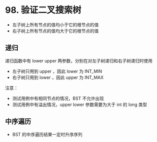 # 98. 验证二叉搜索树

-   左子树上所有节点的值均小于它的根节点的值
-   右子树上所有节点的值均大于它的根节点的值

## 递归

递归函数中有 lower upper 两参数，分别在对左子树递归和右子树递归时使用

-   左子树只用到 upper ，因此 lower 为 INT_MIN
-   右子树只用到 lower ，因此 upper 为 INT_MAX

注意：

-   测试用例中有相同节点的情况，BST 不允许出现
-   测试用例中有溢出情况，upper lower 参数需要为大于 int 的 long 类型

## 中序遍历

-   BST 的中序遍历结果一定时升序序列
